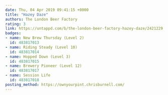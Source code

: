 ```yaml
---
date: Thu, 04 Apr 2019 09:41:15 +0000
title: "Hazey Daze"
authors: The London Beer Factory
rating: 3
link: https://untappd.com/b/the-london-beer-factory-hazey-daze/2421229
badges:
- name: New Brew Thursday (Level 2)
  id: 483817013
- name: Riding Steady (Level 10)
  id: 483817014
- name: Hopped Down (Level 3)
  id: 483817015
- name: Brewery Pioneer (Level 12)
  id: 483817017
- name: Session Life
  id: 483817018
posting_method: https://ownyourpint.chrisburnell.com/
---
```

